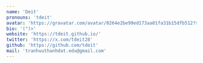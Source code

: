 ```yaml
---
name: 'Deit'
pronouns: 'tdeit'
avatar: 'https://gravatar.com/avatar/0264e2be99ed173aa01fa31b15dfb512?size=256'
bio: '(")>'
website: 'https://tdeit.github.io/'
twitter: 'https://x.com/tdeit28'
github: 'https://github.com/tdeit'
mail: 'tranhuuthanhdat.edu@gmail.com'
---
```

